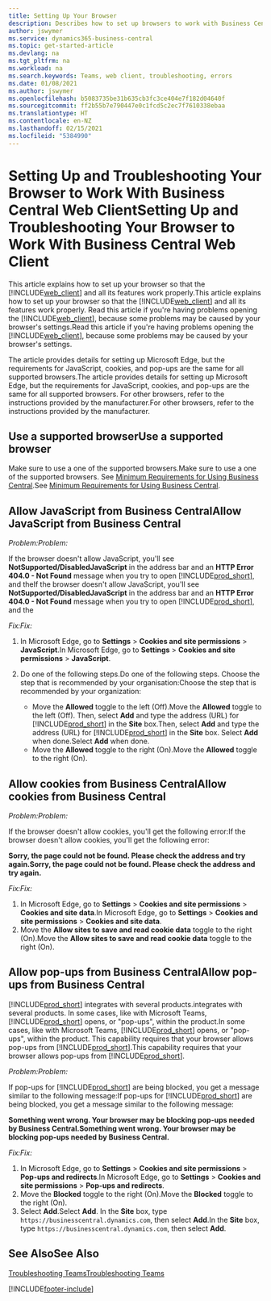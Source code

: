 ```yaml
---
title: Setting Up Your Browser
description: Describes how to set up browsers to work with Business Central and products that integrate with it.
author: jswymer
ms.service: dynamics365-business-central
ms.topic: get-started-article
ms.devlang: na
ms.tgt_pltfrm: na
ms.workload: na
ms.search.keywords: Teams, web client, troubleshooting, errors
ms.date: 01/08/2021
ms.author: jswymer
ms.openlocfilehash: b5083735be31b635cb3fc3ce404e7f182d04640f
ms.sourcegitcommit: ff2b55b7e790447e0c1fcd5c2ec7f7610338ebaa
ms.translationtype: HT
ms.contentlocale: en-NZ
ms.lasthandoff: 02/15/2021
ms.locfileid: "5384990"
---
```

# <a name="setting-up-and-troubleshooting-your-browser-to-work-with-business-central-web-client"></a><span data-ttu-id="30591-103">Setting Up and Troubleshooting Your Browser to Work With Business Central Web Client</span><span class="sxs-lookup"><span data-stu-id="30591-103">Setting Up and Troubleshooting Your Browser to Work With Business Central Web Client</span></span>

<span data-ttu-id="30591-104">This article explains how to set up your browser so that the [!INCLUDE[web_client](includes/web_client.md)] and all its features work properly.</span><span class="sxs-lookup"><span data-stu-id="30591-104">This article explains how to set up your browser so that the [!INCLUDE[web_client](includes/web_client.md)] and all its features work properly.</span></span> <span data-ttu-id="30591-105">Read this article if you're having problems opening the [!INCLUDE[web_client](includes/web_client.md)], because some problems may be caused by your browser's settings.</span><span class="sxs-lookup"><span data-stu-id="30591-105">Read this article if you're having problems opening the [!INCLUDE[web_client](includes/web_client.md)], because some problems may be caused by your browser's settings.</span></span>

<span data-ttu-id="30591-106">The article provides details for setting up Microsoft Edge, but the requirements for JavaScript, cookies, and pop-ups are the same for all supported browsers.</span><span class="sxs-lookup"><span data-stu-id="30591-106">The article provides details for setting up Microsoft Edge, but the requirements for JavaScript, cookies, and pop-ups are the same for all supported browsers.</span></span> <span data-ttu-id="30591-107">For other browsers, refer to the instructions provided by the manufacturer.</span><span class="sxs-lookup"><span data-stu-id="30591-107">For other browsers, refer to the instructions provided by the manufacturer.</span></span>  

## <a name="use-a-supported-browser"></a><span data-ttu-id="30591-108">Use a supported browser</span><span class="sxs-lookup"><span data-stu-id="30591-108">Use a supported browser</span></span>

<span data-ttu-id="30591-109">Make sure to use a one of the supported browsers.</span><span class="sxs-lookup"><span data-stu-id="30591-109">Make sure to use a one of the supported browsers.</span></span> <span data-ttu-id="30591-110">See [Minimum Requirements for Using Business Central](product-requirements.md#recommended-browsers).</span><span class="sxs-lookup"><span data-stu-id="30591-110">See [Minimum Requirements for Using Business Central](product-requirements.md#recommended-browsers).</span></span>  

## <a name="allow-javascript-from-business-central"></a><span data-ttu-id="30591-111">Allow JavaScript from Business Central</span><span class="sxs-lookup"><span data-stu-id="30591-111">Allow JavaScript from Business Central</span></span>

<span data-ttu-id="30591-112">*Problem:*</span><span class="sxs-lookup"><span data-stu-id="30591-112">*Problem:*</span></span>

<span data-ttu-id="30591-113">If the browser doesn't allow JavaScript, you'll see **NotSupported/DisabledJavaScript** in the address bar and an **HTTP Error 404.0 - Not Found** message when you try to open [!INCLUDE[prod_short](includes/prod_short.md)], and the</span><span class="sxs-lookup"><span data-stu-id="30591-113">If the browser doesn't allow JavaScript, you'll see **NotSupported/DisabledJavaScript** in the address bar and an **HTTP Error 404.0 - Not Found** message when you try to open [!INCLUDE[prod_short](includes/prod_short.md)], and the</span></span> 

<!-- http://localhost:8080/NotSupported/DisabledJavaScript HTTP Error 404.0 - Not Found
The resource you are looking for has been removed, had its name changed, or is temporarily unavailable. -->

<span data-ttu-id="30591-114">*Fix:*</span><span class="sxs-lookup"><span data-stu-id="30591-114">*Fix:*</span></span>

1. <span data-ttu-id="30591-115">In Microsoft Edge, go to **Settings** > **Cookies and site permissions** > **JavaScript**.</span><span class="sxs-lookup"><span data-stu-id="30591-115">In Microsoft Edge, go to **Settings** > **Cookies and site permissions** > **JavaScript**.</span></span>
2. <span data-ttu-id="30591-116">Do one of the following steps.</span><span class="sxs-lookup"><span data-stu-id="30591-116">Do one of the following steps.</span></span> <span data-ttu-id="30591-117">Choose the step that is recommended by your organisation:</span><span class="sxs-lookup"><span data-stu-id="30591-117">Choose the step that is recommended by your organization:</span></span>

    - <span data-ttu-id="30591-118">Move the **Allowed** toggle to the left (Off).</span><span class="sxs-lookup"><span data-stu-id="30591-118">Move the **Allowed** toggle to the left (Off).</span></span> <span data-ttu-id="30591-119">Then, select **Add** and type the address (URL) for [!INCLUDE[prod_short](includes/prod_short.md)] in the **Site** box.</span><span class="sxs-lookup"><span data-stu-id="30591-119">Then, select **Add** and type the address (URL) for [!INCLUDE[prod_short](includes/prod_short.md)] in the **Site** box.</span></span> <span data-ttu-id="30591-120">Select **Add** when done.</span><span class="sxs-lookup"><span data-stu-id="30591-120">Select **Add** when done.</span></span>
    - <span data-ttu-id="30591-121">Move the **Allowed** toggle to the right (On).</span><span class="sxs-lookup"><span data-stu-id="30591-121">Move the **Allowed** toggle to the right (On).</span></span>

## <a name="allow-cookies-from-business-central"></a><span data-ttu-id="30591-122">Allow cookies from Business Central</span><span class="sxs-lookup"><span data-stu-id="30591-122">Allow cookies from Business Central</span></span>

<span data-ttu-id="30591-123">*Problem:*</span><span class="sxs-lookup"><span data-stu-id="30591-123">*Problem:*</span></span>

<span data-ttu-id="30591-124">If the browser doesn't allow cookies, you'll get the following error:</span><span class="sxs-lookup"><span data-stu-id="30591-124">If the browser doesn't allow cookies, you'll get the following error:</span></span>

<span data-ttu-id="30591-125">**Sorry, the page could not be found. Please check the address and try again.**</span><span class="sxs-lookup"><span data-stu-id="30591-125">**Sorry, the page could not be found. Please check the address and try again.**</span></span> 

<span data-ttu-id="30591-126">*Fix:*</span><span class="sxs-lookup"><span data-stu-id="30591-126">*Fix:*</span></span>

1. <span data-ttu-id="30591-127">In Microsoft Edge, go to **Settings** > **Cookies and site permissions** > **Cookies and site data**.</span><span class="sxs-lookup"><span data-stu-id="30591-127">In Microsoft Edge, go to **Settings** > **Cookies and site permissions** > **Cookies and site data**.</span></span>
2. <span data-ttu-id="30591-128">Move the **Allow sites to save and read cookie data** toggle to the right (On).</span><span class="sxs-lookup"><span data-stu-id="30591-128">Move the **Allow sites to save and read cookie data** toggle to the right (On).</span></span>  

## <a name="allow-pop-ups-from-business-central"></a><a name="popup"></a><span data-ttu-id="30591-129">Allow pop-ups from Business Central</span><span class="sxs-lookup"><span data-stu-id="30591-129">Allow pop-ups from Business Central</span></span>

[!INCLUDE[prod_short](includes/prod_short.md)] <span data-ttu-id="30591-130">integrates with several products.</span><span class="sxs-lookup"><span data-stu-id="30591-130">integrates with several products.</span></span> <span data-ttu-id="30591-131">In some cases, like with Microsoft Teams, [!INCLUDE[prod_short](includes/prod_short.md)] opens, or "pop-ups", within the product.</span><span class="sxs-lookup"><span data-stu-id="30591-131">In some cases, like with Microsoft Teams, [!INCLUDE[prod_short](includes/prod_short.md)] opens, or "pop-ups", within the product.</span></span> <span data-ttu-id="30591-132">This capability requires that your browser allows pop-ups from [!INCLUDE[prod_short](includes/prod_short.md)].</span><span class="sxs-lookup"><span data-stu-id="30591-132">This capability requires that your browser allows pop-ups from [!INCLUDE[prod_short](includes/prod_short.md)].</span></span>

<span data-ttu-id="30591-133">*Problem:*</span><span class="sxs-lookup"><span data-stu-id="30591-133">*Problem:*</span></span>

<span data-ttu-id="30591-134">If pop-ups for [!INCLUDE[prod_short](includes/prod_short.md)] are being blocked, you get a message similar to the following message:</span><span class="sxs-lookup"><span data-stu-id="30591-134">If pop-ups for [!INCLUDE[prod_short](includes/prod_short.md)] are being blocked, you get a message similar to the following message:</span></span>

<span data-ttu-id="30591-135">**Something went wrong. Your browser may be blocking pop-ups needed by Business Central.**</span><span class="sxs-lookup"><span data-stu-id="30591-135">**Something went wrong. Your browser may be blocking pop-ups needed by Business Central.**</span></span>

<!--
Something went wrong
Your browser may be blocking pop-ups needed by Business Central.

Change your browser settings to allow pop-ups or allow this for trusted domains, then try again.
If these settings are managed for your organization, you should contact your administrator for assistance.

Try again
-->
<span data-ttu-id="30591-136">*Fix:*</span><span class="sxs-lookup"><span data-stu-id="30591-136">*Fix:*</span></span>

1. <span data-ttu-id="30591-137">In Microsoft Edge, go to **Settings** > **Cookies and site permissions** > **Pop-ups and redirects**.</span><span class="sxs-lookup"><span data-stu-id="30591-137">In Microsoft Edge, go to **Settings** > **Cookies and site permissions** > **Pop-ups and redirects**.</span></span>
2. <span data-ttu-id="30591-138">Move the **Blocked** toggle to the right (On).</span><span class="sxs-lookup"><span data-stu-id="30591-138">Move the **Blocked** toggle to the right (On).</span></span>
3. <span data-ttu-id="30591-139">Select **Add**.</span><span class="sxs-lookup"><span data-stu-id="30591-139">Select **Add**.</span></span> <span data-ttu-id="30591-140">In the **Site** box, type `https://businesscentral.dynamics.com`, then select **Add**.</span><span class="sxs-lookup"><span data-stu-id="30591-140">In the **Site** box, type `https://businesscentral.dynamics.com`, then select **Add**.</span></span>

## <a name="see-also"></a><span data-ttu-id="30591-141">See Also</span><span class="sxs-lookup"><span data-stu-id="30591-141">See Also</span></span>

[<span data-ttu-id="30591-142">Troubleshooting Teams</span><span class="sxs-lookup"><span data-stu-id="30591-142">Troubleshooting Teams</span></span>](admin-teams-troubleshooting.md)  

[!INCLUDE[footer-include](includes/footer-banner.md)]